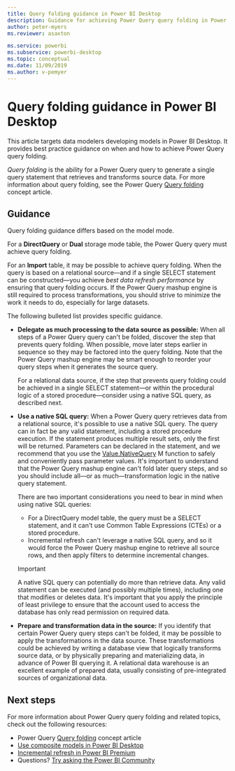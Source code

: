 ```yaml
---
title: Query folding guidance in Power BI Desktop
description: Guidance for achieving Power Query query folding in Power BI Desktop.
author: peter-myers
ms.reviewer: asaxton

ms.service: powerbi
ms.subservice: powerbi-desktop
ms.topic: conceptual
ms.date: 11/09/2019
ms.author: v-pemyer
---
```


# Query folding guidance in Power BI Desktop

This article targets data modelers developing models in Power BI Desktop. It provides best practice guidance on when and how to achieve Power Query query folding.

_Query folding_ is the ability for a Power Query query to generate a single query statement that retrieves and transforms source data. For more information about query folding, see the Power Query [Query folding](/power-query/power-query-folding) concept article.

## Guidance

Query folding guidance differs based on the model mode.

For a **DirectQuery** or **Dual** storage mode table, the Power Query query must achieve query folding.

For an **Import** table, it may be possible to achieve query folding. When the query is based on a relational source—and if a single SELECT statement can be constructed—you achieve _best data refresh performance_ by ensuring that query folding occurs. If the Power Query mashup engine is still required to process transformations, you should strive to minimize the work it needs to do, especially for large datasets.

The following bulleted list provides specific guidance.

- **Delegate as much processing to the data source as possible:** When all steps of a Power Query query can't be folded, discover the step that prevents query folding. When possible, move later steps earlier in sequence so they may be factored into the query folding. Note that the Power Query mashup engine may be smart enough to reorder your query steps when it generates the source query.

    For a relational data source, if the step that prevents query folding could be achieved in a single SELECT statement—or within the procedural logic of a stored procedure—consider using a native SQL query, as described next.

- **Use a native SQL query:** When a Power Query query retrieves data from a relational source, it's possible to use a native SQL query. The query can in fact be any valid statement, including a stored procedure execution. If the statement produces multiple result sets, only the first will be returned. Parameters can be declared in the statement, and we recommend that you use the [Value.NativeQuery](/powerquery-m/value-nativequery) M function to safely and conveniently pass parameter values. It's important to understand that the Power Query mashup engine can't fold later query steps, and so you should include all—or as much—transformation logic in the native query statement.

    There are two important considerations you need to bear in mind when using native SQL queries:

    - For a DirectQuery model table, the query must be a SELECT statement, and it can't use Common Table Expressions (CTEs) or a stored procedure.
    - Incremental refresh can't leverage a native SQL query, and so it would force the Power Query mashup engine to retrieve all source rows, and then apply filters to determine incremental changes.

    > [!IMPORTANT]
    > A native SQL query can potentially do more than retrieve data. Any valid statement can be executed (and possibly multiple times), including one that modifies or deletes data. It's important that you apply the principle of least privilege to ensure that the account used to access the database has only read permission on required data.

- **Prepare and transformation data in the source:** If you identify that certain Power Query query steps can't be folded, it may be possible to apply the transformations in the data source. These transformations could be achieved by writing a database view that logically transforms source data, or by physically preparing and materializing data, in advance of Power BI querying it. A relational data warehouse is an excellent example of prepared data, usually consisting of pre-integrated sources of organizational data.

## Next steps

For more information about Power Query query folding and related topics, check out the following resources:

- Power Query [Query folding](/power-query/power-query-folding) concept article
- [Use composite models in Power BI Desktop](../desktop-composite-models.md)
- [Incremental refresh in Power BI Premium](../service-premium-incremental-refresh.md)
- Questions? [Try asking the Power BI Community](https://community.powerbi.com/)
